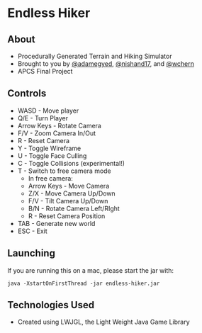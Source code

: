 # Endless Hiker

## About
- Procedurally Generated Terrain and Hiking Simulator
- Brought to you by [@adamegyed](https://github.com/adamegyed), [@nishand17](https://github.com/nishand17), and [@wchern](https://github.com/wchern)
- APCS Final Project

## Controls
- WASD - Move player
- Q/E - Turn Player
- Arrow Keys - Rotate Camera
- F/V - Zoom Camera In/Out
- R - Reset Camera
- Y - Toggle Wireframe
- U - Toggle Face Culling
- C - Toggle Collisions (experimental!)
- T - Switch to free camera mode
  - In free camera:
  - Arrow Keys - Move Camera
  - Z/X - Move Camera Up/Down
  - F/V - Tilt Camera Up/Down
  - B/N - Rotate Camera Left/RIght
  - R - Reset Camera Position
- TAB - Generate new world
- ESC - Exit

## Launching
If you are running this on a mac, please start the jar with:

`java -XstartOnFirstThread -jar endless-hiker.jar`

## Technologies Used
- Created using LWJGL, the Light Weight Java Game Library

